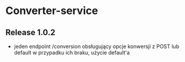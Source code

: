 # Converter-service
## Release 1.0.2
- jeden endpoint /conversion obsługujący opcje konwersji z POST 
lub default w przypadku ich braku, użycie default'a